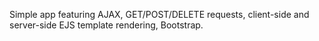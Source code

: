 Simple app featuring AJAX, GET/POST/DELETE requests, client-side and server-side EJS template rendering, Bootstrap.